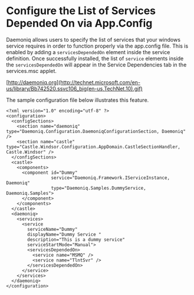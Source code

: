 # Configure the List of Services Depended On via App.Config #

Daemoniq allows users to specify the list of services that your windows service requires in order to function properly via the app.config file. This is enabled by adding a `servicesDependedOn` element inside the service definition. Once successfully installed, the list of `service` elements inside the `servicesDependedOn` will appear in the Service Dependencies tab in the services.msc applet.

[http://daemoniq.org](http://technet.microsoft.com/en-us/library/Bb742520.ssvc106_big(en-us,TechNet.10).gif)

The sample configuration file below illustrates this feature.

```
<?xml version="1.0" encoding="utf-8" ?>
<configuration>
  <configSections>
    <section name="daemoniq" type="Daemoniq.Configuration.DaemoniqConfigurationSection, Daemoniq" />
    <section name="castle" type="Castle.Windsor.Configuration.AppDomain.CastleSectionHandler, Castle.Windsor" />
  </configSections>
  <castle>
    <components>
      <component id="Dummy"
                 service="Daemoniq.Framework.IServiceInstance, Daemoniq"
                 type="Daemoniq.Samples.DummyService, Daemoniq.Samples">
      </component>
    </components>
  </castle>
  <daemoniq>
    <services>
      <service
        serviceName="Dummy"
        displayName="Dummy Service "
        description="This is a dummy service"
        serviceStartMode="Manual">
        <servicesDependedOn>
          <service name="MSMQ" />
          <service name="TlntSvr" />
        </servicesDependedOn>        
      </service>
    </services>
  </daemoniq>
</configuration>
```